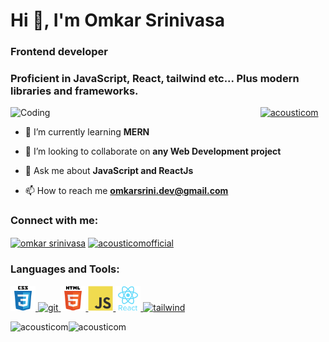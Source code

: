 <h1 align="left">Hi 👋, I'm Omkar Srinivasa</h1>
<h3 align="left">Frontend developer</h3>
<h3 align="left">Proficient in JavaScript, React, tailwind etc... Plus modern libraries and frameworks.</h3>

<img align="left" alt="Coding" width="400" src="https://cdn.dribbble.com/users/1162077/screenshots/3848914/programmer.gif"/>

<p align="left"> <a href="https://github.com/ryo-ma/github-profile-trophy"><img src="https://github-profile-trophy.vercel.app/?username=acousticom" alt="acousticom" /></a> </p>

- 🌱 I’m currently learning **MERN**

- 👯 I’m looking to collaborate on **any Web Development project**

- 💬 Ask me about **JavaScript and ReactJs**

- 📫 How to reach me **omkarsrini.dev@gmail.com**

<h3 align="left">Connect with me:</h3>
<p align="left">
<a href="https://linkedin.com/in/omkar-srinivasa-488401259" target="blank"><img align="center" src="https://raw.githubusercontent.com/rahuldkjain/github-profile-readme-generator/master/src/images/icons/Social/linked-in-alt.svg" alt="omkar srinivasa" height="30" width="40" /></a>
<a href="https://instagram.com/acousticomofficial" target="blank"><img align="center" src="https://raw.githubusercontent.com/rahuldkjain/github-profile-readme-generator/master/src/images/icons/Social/instagram.svg" alt="acousticomofficial" height="30" width="40" /></a>
</p>

<h3 align="left">Languages and Tools:</h3>
<p align="left"> <a href="https://www.w3schools.com/css/" target="_blank" rel="noreferrer"> <img src="https://raw.githubusercontent.com/devicons/devicon/master/icons/css3/css3-original-wordmark.svg" alt="css3" width="40" height="40"/> </a> <a href="https://git-scm.com/" target="_blank" rel="noreferrer"> <img src="https://www.vectorlogo.zone/logos/git-scm/git-scm-icon.svg" alt="git" width="40" height="40"/> </a> <a href="https://www.w3.org/html/" target="_blank" rel="noreferrer"> <img src="https://raw.githubusercontent.com/devicons/devicon/master/icons/html5/html5-original-wordmark.svg" alt="html5" width="40" height="40"/> </a> <a href="https://developer.mozilla.org/en-US/docs/Web/JavaScript" target="_blank" rel="noreferrer"> <img src="https://raw.githubusercontent.com/devicons/devicon/master/icons/javascript/javascript-original.svg" alt="javascript" width="40" height="40"/> </a> <a href="https://reactjs.org/" target="_blank" rel="noreferrer"> <img src="https://raw.githubusercontent.com/devicons/devicon/master/icons/react/react-original-wordmark.svg" alt="react" width="40" height="40"/> </a> <a href="https://tailwindcss.com/" target="_blank" rel="noreferrer"> <img src="https://www.vectorlogo.zone/logos/tailwindcss/tailwindcss-icon.svg" alt="tailwind" width="40" height="40"/> </a> </p>

<p><img align="left" src="https://github-readme-stats.vercel.app/api/top-langs?username=acousticom&show_icons=true&locale=en&layout=compact" alt="acousticom" /></p>

<p><img align="left" src="https://github-readme-streak-stats.herokuapp.com/?user=acousticom&" alt="acousticom" /></p>
